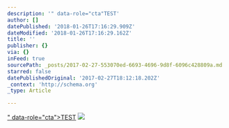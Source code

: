 ```yaml
---
description: '" data-role="cta"TEST'
author: []
datePublished: '2018-01-26T17:16:29.909Z'
dateModified: '2018-01-26T17:16:29.162Z'
title: ''
publisher: {}
via: {}
inFeed: true
sourcePath: _posts/2017-02-27-553070ed-6693-4696-9d8f-6096c428809a.md
starred: false
datePublishedOriginal: '2017-02-27T18:12:18.202Z'
_context: 'http://schema.org'
_type: Article

---
```

[" data-role="cta"\>TEST][0]
![](https://the-grid-user-content.s3-us-west-2.amazonaws.com/772e6984-009b-4448-b4f5-c100d18f276e.jpg)

[0]: %3Ciframe%20width=